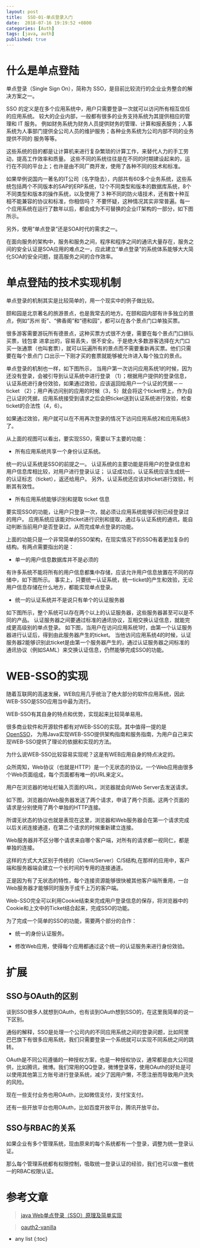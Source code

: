 ```yaml
---
layout: post
title:  SSO-01-单点登录入门
date:  2018-07-16 19:19:52 +0800
categories: [Auth]
tags: [java, auth]
published: true
---
```


# 什么是单点登陆

单点登录（Single Sign On），简称为 SSO，是目前比较流行的企业业务整合的解决方案之一。

SSO 的定义是在多个应用系统中，用户只需要登录一次就可以访问所有相互信任的应用系统。
较大的企业内部，一般都有很多的业务支持系统为其提供相应的管理和 IT 服务。
例如财务系统为财务人员提供财务的管理、计算和报表服务；人事系统为人事部门提供全公司人员的维护服务；各种业务系统为公司内部不同的业务提供不同的 服务等等。

这些系统的目的都是让计算机来进行复杂繁琐的计算工作，来替代人力的手工劳动，提高工作效率和质量。
这些不同的系统往往是在不同的时期建设起来的，运行在不同的平台上；也许是由不同厂商开发，使用了各种不同的技术和标准。

如果举例说国内一著名的IT公司（名字隐去），内部共有60多个业务系统，这些系统包括两个不同版本的SAP的ERP系统，12个不同类型和版本的数据库系统，8个不同类型和版本的操作系统，以及使用了 3 种不同的防火墙技术，还有数十种互相不能兼容的协议和标准，你相信吗？
不要怀疑，这种情况其实非常普遍。每一个应用系统在运行了数年以后，都会成为不可替换的企业IT架构的一部分，如下图所示。

另外，使用“单点登录”还是SOA时代的需求之一。

在面向服务的架构中，服务和服务之间，程序和程序之间的通讯大量存在，服务之间的安全认证是SOA应用的难点之一，应此建立“单点登录”的系统体系能够大大简化SOA的安全问题，提高服务之间的合作效率。

# 单点登陆的技术实现机制

单点登录的机制其实是比较简单的，用一个现实中的例子做比较。

颐和园是北京著名的旅游景点，也是我常去的地方。在颐和园内部有许多独立的景点，例如“苏州 街”、“佛香阁”和“德和园”，都可以在各个景点门口单独买票。

很多游客需要游玩所有德景点，这种买票方式很不方便，需要在每个景点门口排队买票，钱包拿 进拿出的，容易丢失，很不安全。于是绝大多数游客选择在大门口买一张通票（也叫套票），就可以玩遍所有的景点而不需要重新再买票。他们只需要在每个景点门 口出示一下刚才买的套票就能够被允许进入每个独立的景点。


单点登录的机制也一样，如下图所示，
当用户第一次访问应用系统1的时候，因为还没有登录，会被引导到认证系统中进行登录
（1）；根据用户提供的登录信息，认证系统进行身份效验，如果通过效验，应该返回给用户一个认证的凭据－－ticket
（2）；用户再访问别的应用的时候（3，5）就会将这个ticket带上，作为自己认证的凭据，应用系统接受到请求之后会把ticket送到认证系统进行效验，检查ticket的合法性（4，6）。

如果通过效验，用户就可以在不用再次登录的情况下访问应用系统2和应用系统3了。

从上面的视图可以看出，要实现SSO，需要以下主要的功能：

- 所有应用系统共享一个身份认证系统。

统一的认证系统是SSO的前提之一。
认证系统的主要功能是将用户的登录信息和用户信息库相比较，对用户进行登录认证；
认证成功后，认证系统应该生成统一的认证标志（ticket），返还给用户。
另外，认证系统还应该对ticket进行效验，判断其有效性。

- 所有应用系统能够识别和提取 ticket 信息

要实现SSO的功能，让用户只登录一次，就必须让应用系统能够识别已经登录过的用户。
应用系统应该能对ticket进行识别和提取，通过与认证系统的通讯，能自动判断当前用户是否登录过，从而完成单点登录的功能。

上面的功能只是一个非常简单的SSO架构，在现实情况下的SSO有着更加复杂的结构。有两点需要指出的是：

- 单一的用户信息数据库并不是必须的

有许多系统不能将所有的用户信息都集中存储，应该允许用户信息放置在不同的存储中，如下图所示。
事实上，只要统一认证系统，统一ticket的产生和效验，无论用户信息存储在什么地方，都能实现单点登录。

- 统一的认证系统并不是说只有单个的认证服务器

如下图所示，整个系统可以存在两个以上的认证服务器，这些服务器甚至可以是不同的产品。
认证服务器之间要通过标准的通讯协议，互相交换认证信息，就能完成更高级别的单点登录。
如下图，当用户在访问应用系统1时，由第一个认证服务器进行认证后，得到由此服务器产生的ticket。
当他访问应用系统4的时候，认证服务器2能够识别此ticket是由第一个服务器产生的，通过认证服务器之间标准的通讯协议（例如SAML）来交换认证信息，仍然能够完成SSO的功能。

# WEB-SSO的实现

随着互联网的高速发展，WEB应用几乎统治了绝大部分的软件应用系统，因此WEB-SSO是SSO应用当中最为流行。

WEB-SSO有其自身的特点和优势，实现起来比较简单易用。

很多商业软件和开源软件都有对WEB-SSO的实现。其中值得一提的是 [OpenSSO](https://opensso.dev.java.net)，
为用Java实现WEB-SSO提供架构指南和服务指南，为用户自己来实现WEB-SSO提供了理论的依据和实现的方法。

为什么说WEB-SSO比较容易实现呢？这是有WEB应用自身的特点决定的。

众所周知，Web协议（也就是HTTP）是一个无状态的协议。一个Web应用由很多个Web页面组成，每个页面都有唯一的URL来定义。

用户在浏览器的地址栏输入页面的URL，浏览器就会向Web Server去发送请求。

如下图，浏览器向Web服务器发送了两个请求，申请了两个页面。这两个页面的请求是分别使用了两个单独的HTTP连接。

所谓无状态的协议也就是表现在这里，浏览器和Web服务器会在第一个请求完成以后关闭连接通道，在第二个请求的时候重新建立连接。

Web服务器并不区分哪个请求来自哪个客户端，对所有的请求都一视同仁，都是单独的连接。

这样的方式大大区别于传统的（Client/Server）C/S结构,在那样的应用中，客户端和服务器端会建立一个长时间的专用的连接通道。

正是因为有了无状态的特性，每个连接资源能够很快被其他客户端所重用，一台Web服务器才能够同时服务于成千上万的客户端。

Web-SSO完全可以利用Cookie结束来完成用户登录信息的保存，将浏览器中的Cookie和上文中的Ticket结合起来，完成SSO的功能。
 
为了完成一个简单的SSO的功能，需要两个部分的合作：

- 统一的身份认证服务。

- 修改Web应用，使得每个应用都通过这个统一的认证服务来进行身份效验。

# 扩展

## SSO与OAuth的区别

谈到SSO很多人就想到OAuth，也有谈到OAuth想到SSO的，在这里我简单的说一下区别。

通俗的解释，SSO是处理一个公司内的不同应用系统之间的登录问题，比如阿里巴巴旗下有很多应用系统，我们只需要登录一个系统就可以实现不同系统之间的跳转。

OAuth是不同公司遵循的一种授权方案，也是一种授权协议，通常都是由大公司提供，比如腾讯，微博。我们常用的QQ登录，微博登录等，使用OAuth的好处是可以使用其他第三方账号进行登录系统，减少了因用户懒，不愿注册而导致用户流失的风险。

现在一些支付业务也用OAuth，比如微信支付，支付宝支付。

还有一些开放平台也用OAuth，比如百度开放平台，腾讯开放平台。

## SSO与RBAC的关系

如果企业有多个管理系统，现由原来的每个系统都有一个登录，调整为统一登录认证。

那么每个管理系统都有权限控制，吸取统一登录认证的经验，我们也可以做一套统一的RBAC权限认证。

# 参考文章

> [java Web单点登录（SSO）原理及简单实现](https://blog.csdn.net/little_humor/article/details/50749633)

> [oauth2-vanilla](https://github.com/spring-guides/tut-spring-security-and-angular-js/blob/master/oauth2-vanilla/README.adoc)

* any list
{:toc}